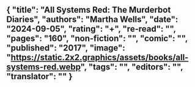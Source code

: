 {
 "title": "All Systems Red: The Murderbot Diaries",
 "authors": "Martha Wells",
 "date": "2024-09-05",
 "rating": "+",
 "re-read": "",
 "pages": "160",
 "non-fiction": "",
 "comic": "",
 "published": "2017",
 "image": "https://static.2x2.graphics/assets/books/all-systems-red.webp",
 "tags": "",
 "editors": "",
 "translator": ""
}
---
